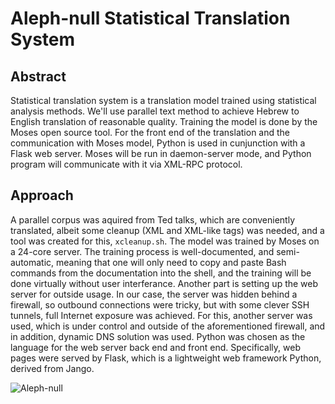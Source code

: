 # Aleph-null Statistical Translation System

## Abstract

Statistical translation system is a translation model trained using statistical analysis methods. We'll use parallel text method to achieve Hebrew to English translation of reasonable quality. Training the model is done by the Moses open source tool. For the front end of the translation and the communication with Moses model, Python is used in cunjunction with a Flask web server. Moses will be run in daemon-server mode, and Python program will communicate with it via XML-RPC protocol.

## Approach

A parallel corpus was aquired from Ted talks, which are conveniently translated, albeit some cleanup (XML and XML-like tags) was needed, and a tool was created for this, `xcleanup.sh`. The model was trained by Moses on a 24-core server. The training process is well-documented, and semi-automatic, meaning that one will only need to copy and paste Bash commands from the documentation into the shell, and the training will be done virtually without user interferance. Another part is setting up the web server for outside usage. In our case, the server was hidden behind a firewall, so outbound connections were tricky, but with some clever SSH tunnels, full Internet exposure was achieved. For this, another server was used, which is under control and outside of the aforementioned firewall, and in addition, dynamic DNS solution was used. Python was chosen as the language for the web server back end and front end. Specifically, web pages were served by Flask, which is a lightweight web framework Python, derived from Jango.

![Aleph-null](https://rawgit.com/swooboo/mt-heb-eng/master/docs/aleph0.svg)
